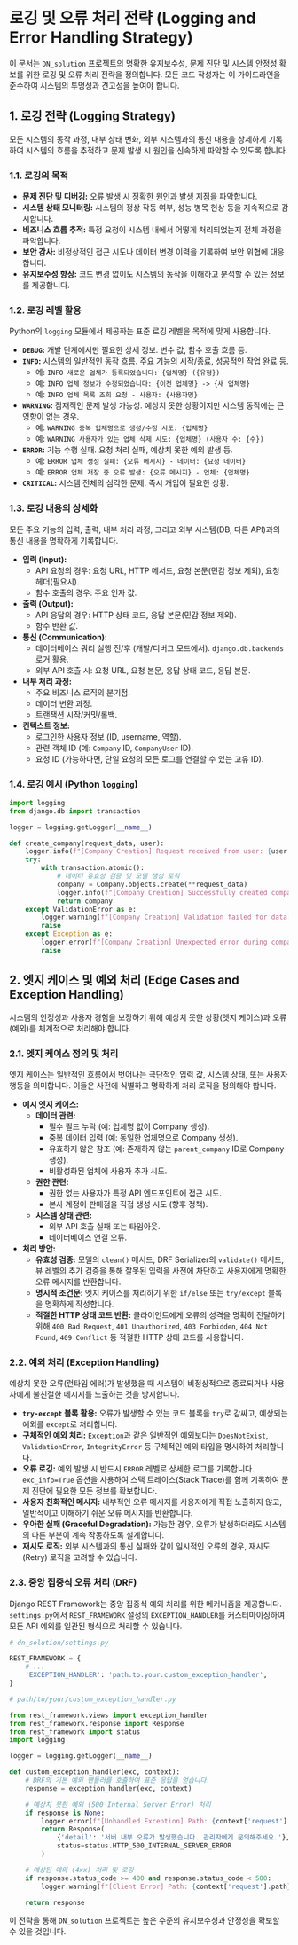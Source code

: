 # 로깅 및 오류 처리 전략 (Logging and Error Handling Strategy)

이 문서는 `DN_solution` 프로젝트의 명확한 유지보수성, 문제 진단 및 시스템 안정성 확보를 위한 로깅 및 오류 처리 전략을 정의합니다. 모든 코드 작성자는 이 가이드라인을 준수하여 시스템의 투명성과 견고성을 높여야 합니다.

## 1. 로깅 전략 (Logging Strategy)

모든 시스템의 동작 과정, 내부 상태 변화, 외부 시스템과의 통신 내용을 상세하게 기록하여 시스템의 흐름을 추적하고 문제 발생 시 원인을 신속하게 파악할 수 있도록 합니다.

### 1.1. 로깅의 목적

*   **문제 진단 및 디버깅:** 오류 발생 시 정확한 원인과 발생 지점을 파악합니다.
*   **시스템 상태 모니터링:** 시스템의 정상 작동 여부, 성능 병목 현상 등을 지속적으로 감시합니다.
*   **비즈니스 흐름 추적:** 특정 요청이 시스템 내에서 어떻게 처리되었는지 전체 과정을 파악합니다.
*   **보안 감사:** 비정상적인 접근 시도나 데이터 변경 이력을 기록하여 보안 위협에 대응합니다.
*   **유지보수성 향상:** 코드 변경 없이도 시스템의 동작을 이해하고 분석할 수 있는 정보를 제공합니다.

### 1.2. 로깅 레벨 활용

Python의 `logging` 모듈에서 제공하는 표준 로깅 레벨을 목적에 맞게 사용합니다.

*   **`DEBUG`:** 개발 단계에서만 필요한 상세 정보. 변수 값, 함수 호출 흐름 등.
*   **`INFO`:** 시스템의 일반적인 동작 흐름. 주요 기능의 시작/종료, 성공적인 작업 완료 등.
    *   예: `INFO 새로운 업체가 등록되었습니다: {업체명} ({유형})`
    *   예: `INFO 업체 정보가 수정되었습니다: {이전 업체명} -> {새 업체명}`
    *   예: `INFO 업체 목록 조회 요청 - 사용자: {사용자명}`
*   **`WARNING`:** 잠재적인 문제 발생 가능성. 예상치 못한 상황이지만 시스템 동작에는 큰 영향이 없는 경우.
    *   예: `WARNING 중복 업체명으로 생성/수정 시도: {업체명}`
    *   예: `WARNING 사용자가 있는 업체 삭제 시도: {업체명} (사용자 수: {수})`
*   **`ERROR`:** 기능 수행 실패. 요청 처리 실패, 예상치 못한 예외 발생 등.
    *   예: `ERROR 업체 생성 실패: {오류 메시지} - 데이터: {요청 데이터}`
    *   예: `ERROR 업체 저장 중 오류 발생: {오류 메시지} - 업체: {업체명}`
*   **`CRITICAL`:** 시스템 전체의 심각한 문제. 즉시 개입이 필요한 상황.

### 1.3. 로깅 내용의 상세화

모든 주요 기능의 입력, 출력, 내부 처리 과정, 그리고 외부 시스템(DB, 다른 API)과의 통신 내용을 명확하게 기록합니다.

*   **입력 (Input):**
    *   API 요청의 경우: 요청 URL, HTTP 메서드, 요청 본문(민감 정보 제외), 요청 헤더(필요시).
    *   함수 호출의 경우: 주요 인자 값.
*   **출력 (Output):**
    *   API 응답의 경우: HTTP 상태 코드, 응답 본문(민감 정보 제외).
    *   함수 반환 값.
*   **통신 (Communication):**
    *   데이터베이스 쿼리 실행 전/후 (개발/디버그 모드에서). `django.db.backends` 로거 활용.
    *   외부 API 호출 시: 요청 URL, 요청 본문, 응답 상태 코드, 응답 본문.
*   **내부 처리 과정:**
    *   주요 비즈니스 로직의 분기점.
    *   데이터 변환 과정.
    *   트랜잭션 시작/커밋/롤백.
*   **컨텍스트 정보:**
    *   로그인한 사용자 정보 (ID, username, 역할).
    *   관련 객체 ID (예: `Company` ID, `CompanyUser` ID).
    *   요청 ID (가능하다면, 단일 요청의 모든 로그를 연결할 수 있는 고유 ID).

### 1.4. 로깅 예시 (Python `logging`)

```python
import logging
from django.db import transaction

logger = logging.getLogger(__name__)

def create_company(request_data, user):
    logger.info(f"[Company Creation] Request received from user: {user.username}, Data: {request_data}")
    try:
        with transaction.atomic():
            # 데이터 유효성 검증 및 모델 생성 로직
            company = Company.objects.create(**request_data)
            logger.info(f"[Company Creation] Successfully created company: {company.name} (ID: {company.id})")
            return company
    except ValidationError as e:
        logger.warning(f"[Company Creation] Validation failed for data: {request_data}, Error: {e.message}")
        raise
    except Exception as e:
        logger.error(f"[Company Creation] Unexpected error during company creation for user {user.username}: {e}", exc_info=True)
        raise
```

## 2. 엣지 케이스 및 예외 처리 (Edge Cases and Exception Handling)

시스템의 안정성과 사용자 경험을 보장하기 위해 예상치 못한 상황(엣지 케이스)과 오류(예외)를 체계적으로 처리해야 합니다.

### 2.1. 엣지 케이스 정의 및 처리

엣지 케이스는 일반적인 흐름에서 벗어나는 극단적인 입력 값, 시스템 상태, 또는 사용자 행동을 의미합니다. 이들은 사전에 식별하고 명확하게 처리 로직을 정의해야 합니다.

*   **예시 엣지 케이스:**
    *   **데이터 관련:**
        *   필수 필드 누락 (예: 업체명 없이 Company 생성).
        *   중복 데이터 입력 (예: 동일한 업체명으로 Company 생성).
        *   유효하지 않은 참조 (예: 존재하지 않는 `parent_company` ID로 Company 생성).
        *   비활성화된 업체에 사용자 추가 시도.
    *   **권한 관련:**
        *   권한 없는 사용자가 특정 API 엔드포인트에 접근 시도.
        *   본사 계정이 판매점을 직접 생성 시도 (향후 정책).
    *   **시스템 상태 관련:**
        *   외부 API 호출 실패 또는 타임아웃.
        *   데이터베이스 연결 오류.
*   **처리 방안:**
    *   **유효성 검증:** 모델의 `clean()` 메서드, DRF Serializer의 `validate()` 메서드, 뷰 레벨의 추가 검증을 통해 잘못된 입력을 사전에 차단하고 사용자에게 명확한 오류 메시지를 반환합니다.
    *   **명시적 조건문:** 엣지 케이스를 처리하기 위한 `if/else` 또는 `try/except` 블록을 명확하게 작성합니다.
    *   **적절한 HTTP 상태 코드 반환:** 클라이언트에게 오류의 성격을 명확히 전달하기 위해 `400 Bad Request`, `401 Unauthorized`, `403 Forbidden`, `404 Not Found`, `409 Conflict` 등 적절한 HTTP 상태 코드를 사용합니다.

### 2.2. 예외 처리 (Exception Handling)

예상치 못한 오류(런타임 에러)가 발생했을 때 시스템이 비정상적으로 종료되거나 사용자에게 불친절한 메시지를 노출하는 것을 방지합니다.

*   **`try-except` 블록 활용:** 오류가 발생할 수 있는 코드 블록을 `try`로 감싸고, 예상되는 예외를 `except`로 처리합니다.
*   **구체적인 예외 처리:** `Exception`과 같은 일반적인 예외보다는 `DoesNotExist`, `ValidationError`, `IntegrityError` 등 구체적인 예외 타입을 명시하여 처리합니다.
*   **오류 로깅:** 예외 발생 시 반드시 `ERROR` 레벨로 상세한 로그를 기록합니다. `exc_info=True` 옵션을 사용하여 스택 트레이스(Stack Trace)를 함께 기록하여 문제 진단에 필요한 모든 정보를 확보합니다.
*   **사용자 친화적인 메시지:** 내부적인 오류 메시지를 사용자에게 직접 노출하지 않고, 일반적이고 이해하기 쉬운 오류 메시지를 반환합니다.
*   **우아한 실패 (Graceful Degradation):** 가능한 경우, 오류가 발생하더라도 시스템의 다른 부분이 계속 작동하도록 설계합니다.
*   **재시도 로직:** 외부 시스템과의 통신 실패와 같이 일시적인 오류의 경우, 재시도(Retry) 로직을 고려할 수 있습니다.

### 2.3. 중앙 집중식 오류 처리 (DRF)

Django REST Framework는 중앙 집중식 예외 처리를 위한 메커니즘을 제공합니다. `settings.py`에서 `REST_FRAMEWORK` 설정의 `EXCEPTION_HANDLER`를 커스터마이징하여 모든 API 예외를 일관된 형식으로 처리할 수 있습니다.

```python
# dn_solution/settings.py

REST_FRAMEWORK = {
    # ...
    'EXCEPTION_HANDLER': 'path.to.your.custom_exception_handler',
}
```

```python
# path/to/your/custom_exception_handler.py

from rest_framework.views import exception_handler
from rest_framework.response import Response
from rest_framework import status
import logging

logger = logging.getLogger(__name__)

def custom_exception_handler(exc, context):
    # DRF의 기본 예외 핸들러를 호출하여 표준 응답을 얻습니다.
    response = exception_handler(exc, context)

    # 예상치 못한 예외 (500 Internal Server Error) 처리
    if response is None:
        logger.error(f"[Unhandled Exception] Path: {context['request'].path}, Method: {context['request'].method}, Error: {exc}", exc_info=True)
        return Response(
            {'detail': '서버 내부 오류가 발생했습니다. 관리자에게 문의해주세요.'},
            status=status.HTTP_500_INTERNAL_SERVER_ERROR
        )

    # 예상된 예외 (4xx) 처리 및 로깅
    if response.status_code >= 400 and response.status_code < 500:
        logger.warning(f"[Client Error] Path: {context['request'].path}, Method: {context['request'].method}, Status: {response.status_code}, Detail: {response.data}")

    return response
```

이 전략을 통해 `DN_solution` 프로젝트는 높은 수준의 유지보수성과 안정성을 확보할 수 있을 것입니다.
